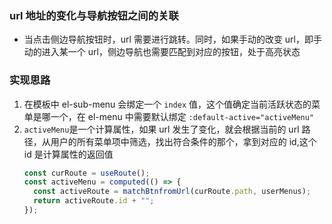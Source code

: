 ### url 地址的变化与导航按钮之间的关联

- 当点击侧边导航按钮时，url 需要进行跳转。同时，如果手动的改变 url，即手动的进入某一个 url，侧边导航也需要匹配到对应的按钮，处于高亮状态

### 实现思路

1. 在模板中 el-sub-menu 会绑定一个 `index` 值，这个值确定当前活跃状态的菜单是哪一个，在 el-menu 中需要默认绑定
   `:default-active="activeMenu"`
2. `activeMenu`是一个计算属性，如果 url 发生了变化，就会根据当前的 url 路径，从用户的所有菜单项中筛选，找出符合条件的那个，拿到对应的 id,这个 id 是计算属性的返回值
   ```javascript
   const curRoute = useRoute();
   const activeMenu = computed(() => {
     const activeRoute = matchBtnfromUrl(curRoute.path, userMenus);
     return activeRoute.id + "";
   });
   ```
